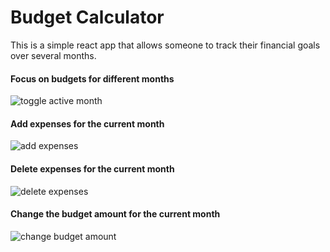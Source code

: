 # Budget Calculator

This is a simple react app that allows someone to track their financial goals over several months.

#### Focus on budgets for different months

![toggle active month](https://i.imgur.com/3SdHeFk.gif)

#### Add expenses for the current month

![add expenses](https://i.imgur.com/V2Qc9EH.gif)

#### Delete expenses for the current month

![delete expenses](https://i.imgur.com/2UWW410.gif)

#### Change the budget amount for the current month

![change budget amount](https://i.imgur.com/2SNlTmh.gif)
